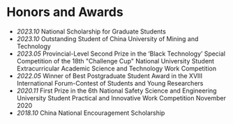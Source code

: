 <span class='anchor' id='honors-and-awards'></span>

# Honors and Awards
  - *2023.10* National Scholarship for Graduate Students
  - *2023.10* Outstanding Student of China University of Mining and Technology
  - *2023.05*	Provincial-Level Second Prize in the ‘Black Technology’ Special Competition of the 18th "Challenge Cup" National University Student Extracurricular Academic Science and Technology Work Competition
  - *2022.05*	Winner of Best Postgraduate Student Award in the XVIII International Forum-Contest of Students and Young Researchers
  - *2020.11*	First Prize in the 6th National Safety Science and Engineering University Student Practical and Innovative Work Competition	November 2020
  - *2018.10* China National Encouragement Scholarship

